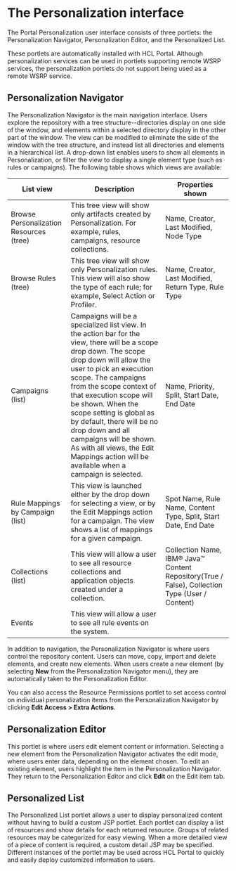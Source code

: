 # The Personalization interface

The Portal Personalization user interface consists of three portlets: the Personalization Navigator, Personalization Editor, and the Personalized List.

These portlets are automatically installed with HCL Portal. Although personalization services can be used in portlets supporting remote WSRP services, the personalization portlets do not support being used as a remote WSRP service.

## Personalization Navigator

The Personalization Navigator is the main navigation interface. Users explore the repository with a tree structure--directories display on one side of the window, and elements within a selected directory display in the other part of the window. The view can be modified to eliminate the side of the window with the tree structure, and instead list all directories and elements in a hierarchical list. A drop-down list enables users to show all elements in Personalization, or filter the view to display a single element type (such as rules or campaigns). The following table shows which views are available:

|List view|Description|Properties shown|
|---------|-----------|----------------|
|Browse Personalization Resources (tree)|This tree view will show only artifacts created by Personalization. For example, rules, campaigns, resource collections.|Name, Creator, Last Modified, Node Type|
|Browse Rules (tree)|This tree view will show only Personalization rules. This view will also show the type of each rule; for example, Select Action or Profiler.|Name, Creator, Last Modified, Return Type, Rule Type|
|Campaigns (list)|Campaigns will be a specialized list view. In the action bar for the view, there will be a scope drop down. The scope drop down will allow the user to pick an execution scope. The campaigns from the scope context of that execution scope will be shown. When the scope setting is global as by default, there will be no drop down and all campaigns will be shown. As with all views, the Edit Mappings action will be available when a campaign is selected.|Name, Priority, Split, Start Date, End Date|
|Rule Mappings by Campaign (list)|This view is launched either by the drop down for selecting a view, or by the Edit Mappings action for a campaign. The view shows a list of mappings for a given campaign.|Spot Name, Rule Name, Content Type, Split, Start Date, End Date|
|Collections (list)|This view will allow a user to see all resource collections and application objects created under a collection.|Collection Name, IBM® Java™ Content Repository(True / False), Collection Type (User / Content)|
|Events|This view will allow a user to see all rule events on the system.| |

In addition to navigation, the Personalization Navigator is where users control the repository content. Users can move, copy, import and delete elements, and create new elements. When users create a new element (by selecting **New** from the Personalization Navigator menu), they are automatically taken to the Personalization Editor.

You can also access the Resource Permissions portlet to set access control on individual personalization items from the Personalization Navigator by clicking **Edit Access > Extra Actions**.

## Personalization Editor

This portlet is where users edit element content or information. Selecting a new element from the Personalization Navigator activates the edit mode, where users enter data, depending on the element chosen. To edit an existing element, users highlight the item in the Personalization Navigator. They return to the Personalization Editor and click **Edit** on the Edit item tab.

## Personalized List

The Personalized List portlet allows a user to display personalized content without having to build a custom JSP portlet. Each portlet can display a list of resources and show details for each returned resource. Groups of related resources may be categorized for easy viewing. When a more detailed view of a piece of content is required, a custom detail JSP may be specified. Different instances of the portlet may be used across HCL Portal to quickly and easily deploy customized information to users.



